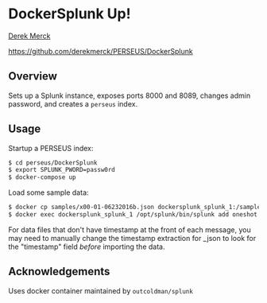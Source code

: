 # DockerSplunk Up!

[Derek Merck](email:derek_merck@brown.edu)  

<https://github.com/derekmerck/PERSEUS/DockerSplunk>


## Overview

Sets up a Splunk instance, exposes ports 8000 and 8089, changes admin password, and creates a `perseus` index.

## Usage

Startup a PERSEUS index:

```bash
$ cd perseus/DockerSplunk
$ export SPLUNK_PWORD=passw0rd
$ docker-compose up
```

Load some sample data:

```bash
$ docker cp samples/x00-01-06232016b.json dockersplunk_splunk_1:/sample.json
$ docker exec dockersplunk_splunk_1 /opt/splunk/bin/splunk add oneshot "/sample.json" -sourcetype _json -index perseus -host sample1 -auth admin:${SPLUNK_PWORD}
```

For data files that don't have timestamp at the front of each message, you may need to manually change the timestamp extraction for \_json to look for the "timestamp" field _before_ importing the data.


## Acknowledgements

Uses docker container maintained by `outcoldman/splunk`